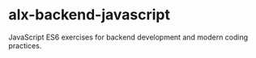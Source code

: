 # alx-backend-javascript
JavaScript ES6 exercises for backend development and modern coding practices.
